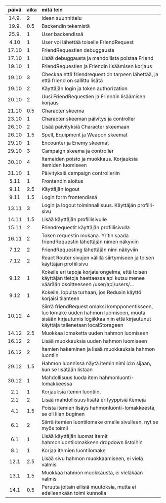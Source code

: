 | päivä | aika | mitä tein  |
| :----:|:-----| :-----|
| 14.9. | 2 | Idean suunnittelu |
| 19.9. | 0.5 | Backendin tekemistä |
| 25.9. | 1 | User backendissä |
| 4.10 | 1 | User voi lähettää toiselle FriendRequest |
| 17.10 | 1 | FriendRequestien debuggausta |
| 17.10 | 1 | Lisää debuggausta ja mahdollista poistaa Friend |
| 19.10 | 1 | FriendRequestien ja Friendin lisäämisen korjaus |
| 19.10 | 3 | Checkaa että friendrequest on tarpeen lähettää, ja että friend on sallittu lisätä |
| 19.10 | 2 | Käyttäjän login ja token authorization |
| 20.10 | 2 | Uusi FriendRequestien ja Friendin lisäämisen korjaus |
| 21.10 | 0.5 | Character skeema |
| 23.10 | 1 | Character skeeman päivitys ja controller |
| 26.10 | 2 | Lisää päivityksiä Character skeemaan |
| 26.10 | 1.5 | Spell, Equipment ja Weapon skeemat |
| 29.10 | 1 | Encounter ja Enemy skeemat |
| 29.10 | 3 | Campaign skeema ja controller |
| 30.10 | 4 | Itemeiden poisto ja muokkaus. Korjauksia itemiden luomiseen |
| 31.10 | 1 | Päivityksiä campaign controlleriin |
| 5.11 | 1 | Frontendin aloitus |
| 9.11 | 2.5 | Käyttäjän logout |
| 9.11 | 1.5 | Login form frontendissä|
| 13.11 | 3 | Login ja logout toiminnallisuus. Käyttäjän profiili-sivu |
| 14.11 | 1.5 | Lisää käyttäjän profiilisivulle |
| 15.11 | 2 | Friendrequestit käyttäjän profiilisivulla |
| 16.11 | 2 | Token requestin mukana. Yritin saada friendRequestin lähettäjän nimen näkyviin |
| 7.12 | 2 | FriendRequesting lähettäjän nimi näkyviin |
| 7.12 | 2 | React Router sivujen välillä siirtymiseen ja toisen käyttäjän profiilisivu |
| 9.12 | 1 | Kokeile eri tapoja korjata ongelma, että toisen käyttäjän tietoja haettaessa api kutsu menee väärään osoitteeseen /user/api/users/... |
| 9.12 | 1 | Kokeile, lopulta turhaan, jos Reduxin käyttö korjaisi tilanteen |
| 10.12 | 4 | Siirrä friendRequest omaksi kompponentikseen, luo lomake uuden hahmon luomiseen, muuta sisään kirjautumis logiikkaa niin että kirjautunut käyttäjä tallenetaan localStorageen |
| 14.12 | 2.5 | Muokkaa lomaketta uuden hahmon luomiseen |
| 16.12 | 2 | Lisää muokkauksia uuden hahmon luomiseen |
| 16.12 | 2 | Itemien hakeminen ja lisää muokkauksia hahmon luontiin |
| 29.12 | 1.5 | Hahmon luonnissa näytä itemin nimi id:n sijaan, kun se lisätään listaan |
| 30.12 | 1 | Mahdollisuus luoda item hahmonluonti-lomakkeessa |
| 2.1 | 1 | Korjauksia itemin luontiin. |
| 2.1 | 2 | Lisää mahdollisuus lisätä erityyppisiä itemejä |
| 4.1 | 1.5 | Poista itemien lisäys hahmonluonti-lomakkeesta, se oli liian buginen |
| 6.1 | 2 | Siirrä itemien luontilomake omalle sivulleen, nyt se myös toimii |
| 6.1 | 1 | Lisää käyttäjän luomat itemit hahmonluontilomakkeen dropdown listoihin |
| 8.1 | 1 | Korjaa itemien luontilomake |
| 12.1 | 2.5 | Lisää sivu hahmon muokkaamiseen, ei vielä valmis |
| 13.1 | 1.5 | Muokkaa hahmon muokkausta, ei vieläkään valmis |
| 14.1 | 0.5 | Peruuta joitain eilisiä muutoksia, mutta ei edelleenkään toimi kunnolla |